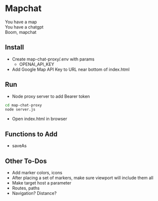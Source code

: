 # Mapchat
You have a map  
You have a chatgpt  
Boom, mapchat  

## Install
- Create map-chat-proxy/.env with params
  - OPENAI_API_KEY 
- Add Google Map API Key to URL near bottom of index.html

## Run
- Node proxy server to add Bearer token
```bash
cd map-chat-proxy
node server.js
```
- Open index.html in browser

## Functions to Add
- saveAs

## Other To-Dos
- Add marker colors, icons
- After placing a set of markers, make sure viewport will include them all
- Make target host a parameter
- Routes, paths
- Navigation? Distance?

